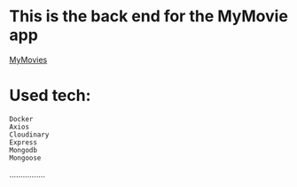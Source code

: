 # This is the back end for the MyMovie app
[MyMovies](https://hackday-mymovies-frontend.herokuapp.com/)

# Used tech:
    Docker
    Axios
    Cloudinary
    Express
    Mongodb
    Mongoose

................